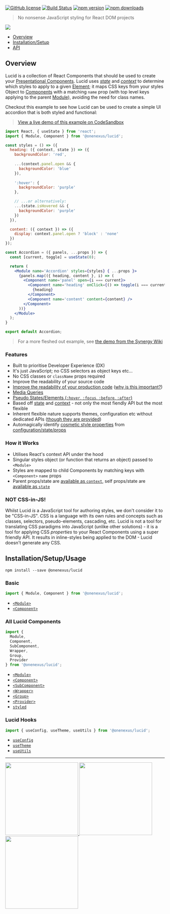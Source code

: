 [![GitHub license](https://img.shields.io/badge/license-MIT-blue.svg)](https://github.com/One-Nexus/Lucid/blob/master/LICENSE)
[![Build Status](https://travis-ci.com/One-Nexus/Lucid.svg?branch=master)](https://travis-ci.com/One-Nexus/Lucid)
[![npm version](https://badge.fury.io/js/%40onenexus%2Flucid.svg)](https://www.npmjs.com/package/@onenexus/lucid)
[![npm downloads](https://img.shields.io/npm/dm/@onenexus/lucid.svg)](https://www.npmjs.com/package/@onenexus/lucid)

> No nonsense JavaScript styling for React DOM projects

<img src="https://edmundreed.com/projects/lucid/banner.png" /><br>

* [Overview](#overview)
* [Installation/Setup](#installationsetup)
* [API](#api)

## Overview

Lucid is a collection of React Components that should be used to create your [Presentational Components](https://learn.co/lessons/react-presentation-components). Lucid uses [*state*](https://github.com/One-Nexus/Lucid/wiki/State) and [*context*](https://github.com/One-Nexus/Lucid/wiki/Context) to determine which styles to apply to a given [Element](https://github.com/One-Nexus/Synergy/wiki/Modules,-Components-and-Modifiers#elements); it maps CSS keys from your styles Object to [Components](https://github.com/One-Nexus/Lucid/wiki/Component) with a matching `name` prop (with top level keys applying to the parent [Module](https://github.com/One-Nexus/Lucid/wiki/Module)), avoiding the need for class names.

Checkout this example to see how Lucid can be used to create a simple UI accordion that is both styled and functional:

> [View a live demo of this example on CodeSandbox](https://codesandbox.io/s/lucid-demo-3lgoo)

```jsx
import React, { useState } from 'react';
import { Module, Component } from '@onenexus/lucid';

const styles = () => ({
  heading: ({ context, state }) => ({
    backgroundColor: 'red',
    
    ...(context.panel.open && {
      backgroundColor: 'blue'
    }),
    
    ':hover': {
      backgroundColor: 'purple'
    },

    // ...or alternatively:
    ...(state.isHovered && {
      backgroundColor: 'purple'
    })
  }),

  content: ({ context }) => ({
    display: context.panel.open ? 'block' : 'none'
  })
});

const Accordion = ({ panels, ...props }) => {
  const [current, toggle] = useState(0);

  return (
    <Module name='Accordion' styles={styles} { ...props }>
      {panels.map(({ heading, content }, i) => (
        <Component name='panel' open={i === current}>
          <Component name='heading' onClick={() => toggle(i === current ? -1 : i)}>
            {heading}
          </Component>
          <Component name='content' content={content} />
        </Component>
      ))}
    </Module>
  );
}

export default Accordion;
```

> For a more fleshed out example, see [the demo from the Synergy Wiki](https://github.com/One-Nexus/Synergy/wiki#60-second-accordion-from-scratch)

### Features

* Built to prioritise Developer Experience (DX)
* It's just JavaScript; no CSS selectors as object keys etc...
* No CSS classes or `className` props required
* Improve the readability of your source code
* [Improve the readability of your production code](https://github.com/One-Nexus/Lucid/wiki/DOM-Rendering#overview) ([why is this important?](https://twitter.com/ESR360/status/1151879057409265666))
* [Media Queries](https://github.com/One-Nexus/Lucid/wiki/Styles#media-queries)
* [Pseudo States/Elements (`:hover`, `:focus`, `:before`, `:after`)](https://github.com/One-Nexus/Lucid/wiki/Styles#pseudo-stateselements)
* Based off [state](https://github.com/One-Nexus/Lucid/wiki/State) and [context](https://github.com/One-Nexus/Lucid/wiki/Context) - not only the most fiendly API but the most flexible
* Inherent flexible nature supports themes, configuration etc without dedicated APIs ([though they are provided](https://github.com/One-Nexus/Lucid/wiki/Config))
* Automagically identify [cosmetic style properties](https://github.com/One-Nexus/Lucid/wiki/Config#retreiving-cosmetic-styles-from-config) from [configuration/state/props](https://github.com/One-Nexus/Lucid/wiki/Styles#pass-array-of-styles)

### How it Works

* Utilises React's context API under the hood
* Singular styles object (or function that returns an object) passed to `<Module>`
* Styles are mapped to child Components by matching keys with `<Component>` `name` props
* Parent props/state are [available as `context`](https://github.com/One-Nexus/Lucid/wiki/Context), self props/state are [available as `state`](hhttps://github.com/One-Nexus/Lucid/wiki/Statee)

### NOT CSS-in-JS!

Whilst Lucid _is_ a JavaScript tool for authoring styles, we don't consider it to be "CSS-in-JS". CSS is a language with its own rules and concepts such as classes, selectors, pseudo-elements, cascading, etc. Lucid is not a tool for translating CSS paradigms into JavaScript (unlike other solutions) - it is a tool for applying CSS _properties_ to your React Components using a super friendly API. It results in inline-styles being applied to the DOM - Lucid doesn't generate any CSS.

## Installation/Setup/Usage

```
npm install --save @onenexus/lucid
```

### Basic

```js
import { Module, Component } from '@onenexus/lucid';
```

* [`<Module>`](https://github.com/One-Nexus/Lucid/wiki/Module)
* [`<Component>`](https://github.com/One-Nexus/Lucid/wiki/Component)

### All Lucid Components

```js
import { 
  Module,
  Component,
  SubComponent,
  Wrapper,
  Group,
  Provider
} from '@onenexus/lucid';
```

* [`<Module>`](https://github.com/One-Nexus/Lucid/wiki/Module)
* [`<Component>`](https://github.com/One-Nexus/Lucid/wiki/Component)
* [`<SubComponent>`](https://github.com/One-Nexus/Lucid/wiki/SubComponent)
* [`<Wrapper>`](https://github.com/One-Nexus/Lucid/wiki/Wrapper)
* [`<Group>`](https://github.com/One-Nexus/Lucid/wiki/Group)
* [`<Provider>`](https://github.com/One-Nexus/Lucid/wiki/Provider)
* [`styled`](https://github.com/One-Nexus/Lucid/wiki/styled)

### Lucid Hooks

```js
import { useConfig, useTheme, useUtils } from '@onenexus/lucid';
```

* [`useConfig`](https://github.com/One-Nexus/Lucid/wiki/Config#using-hooks-config-access)
* [`useTheme`](https://github.com/One-Nexus/Lucid/wiki/Themes#usetheme-hook)
* [`useUtils`](https://github.com/One-Nexus/Lucid/wiki/Utils#using-useutils-hook)

---

<a href="https://github.com/ESR360">
  <img src="http://edmundreed.com/assets/images/github.gif?v=1" width="230px" />
</a>
<a href="https://twitter.com/ESR360">
  <img src="http://edmundreed.com/assets/images/twitter.gif?v=1" width="230px" />
</a>
<a href="https://www.instagram.com/edmund_reed/">
  <img src="http://edmundreed.com/assets/images/insta.png" width="230px" />
</a>